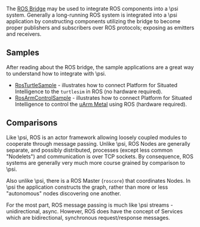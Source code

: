 The [ROS Bridge](https://github.com/Microsoft/psi/tree/master/Sources/Integrations/ROS/Microsoft.Psi.ROS) may be used to integrate ROS components into a \\psi system.
Generally a long-running ROS system is integrated into a \\psi application by constructing components utilizing the bridge to become proper publishers and subscribers over ROS protocols; exposing as emitters and receivers.

## Samples

After reading about the ROS bridge, the sample applications are a great way to understand how to integrate with \\psi.

* [RosTurtleSample](https://github.com/Microsoft/psi/blob/master/Samples/RosTurtleSample) - illustrates how to connect Platform for Situated Intelligence to the `turtlesim` in ROS (no hardware required).
* [RosArmControlSample](https://github.com/Microsoft/psi/blob/master/Samples/RosArmControlSample) - illustrates how to connect Platform for Situated Intelligence to control the [uArm Metal](http://ufactory.cc/#/en/uarm1) using ROS (hardware required).

## Comparisons

Like \\psi, ROS is an actor framework allowing loosely coupled modules to cooperate through message passing.
Unlike \\psi, ROS Nodes are generally separate, and possibly distributed, processes (except less common "Nodelets") and communication is over TCP sockets.
By consequence, ROS systems are generally very much more course grained by comparison to \\psi.

Also unlike \\psi, there is a ROS Master (`roscore`) that coordinates Nodes. In \\psi the application constructs the graph, rather than more or less "autonomous" nodes discovering one another.

For the most part, ROS message passing is much like \\psi streams - unidirectional, async.
However, ROS does have the concept of Services which are bidirectional, synchronous request/response messages.